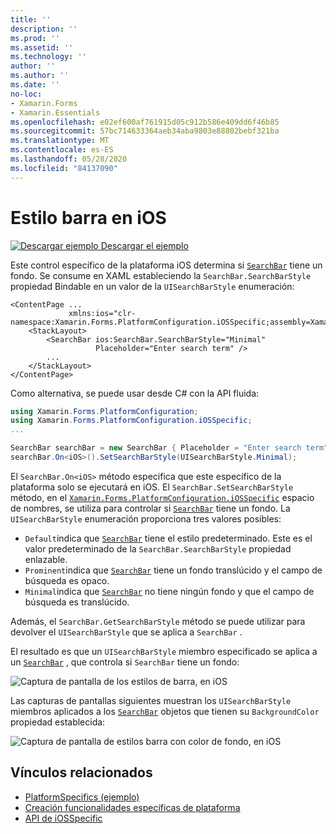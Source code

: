```yaml
---
title: ''
description: ''
ms.prod: ''
ms.assetid: ''
ms.technology: ''
author: ''
ms.author: ''
ms.date: ''
no-loc:
- Xamarin.Forms
- Xamarin.Essentials
ms.openlocfilehash: e02ef600af761915d05c912b586e409dd6f46b85
ms.sourcegitcommit: 57bc714633364aeb34aba9803e88802bebf321ba
ms.translationtype: MT
ms.contentlocale: es-ES
ms.lasthandoff: 05/28/2020
ms.locfileid: "84137090"
---
```

# <a name="searchbar-style-on-ios"></a>Estilo barra en iOS

[![Descargar ejemplo](~/media/shared/download.png) Descargar el ejemplo](https://docs.microsoft.com/samples/xamarin/xamarin-forms-samples/userinterface-platformspecifics)

Este control específico de la plataforma iOS determina si [`SearchBar`](xref:Xamarin.Forms.SearchBar) tiene un fondo. Se consume en XAML estableciendo la `SearchBar.SearchBarStyle` propiedad Bindable en un valor de la `UISearchBarStyle` enumeración:

```xaml
<ContentPage ...
             xmlns:ios="clr-namespace:Xamarin.Forms.PlatformConfiguration.iOSSpecific;assembly=Xamarin.Forms.Core">
    <StackLayout>
        <SearchBar ios:SearchBar.SearchBarStyle="Minimal"
                   Placeholder="Enter search term" />
        ...
    </StackLayout>
</ContentPage>
```

Como alternativa, se puede usar desde C# con la API fluida:

```csharp
using Xamarin.Forms.PlatformConfiguration;
using Xamarin.Forms.PlatformConfiguration.iOSSpecific;
...

SearchBar searchBar = new SearchBar { Placeholder = "Enter search term" };
searchBar.On<iOS>().SetSearchBarStyle(UISearchBarStyle.Minimal);
```

El `SearchBar.On<iOS>` método especifica que este específico de la plataforma solo se ejecutará en iOS. El `SearchBar.SetSearchBarStyle` método, en el [`Xamarin.Forms.PlatformConfiguration.iOSSpecific`](xref:Xamarin.Forms.PlatformConfiguration.iOSSpecific) espacio de nombres, se utiliza para controlar si [`SearchBar`](xref:Xamarin.Forms.SearchBar) tiene un fondo. La `UISearchBarStyle` enumeración proporciona tres valores posibles:

- `Default`indica que [`SearchBar`](xref:Xamarin.Forms.SearchBar) tiene el estilo predeterminado. Este es el valor predeterminado de la `SearchBar.SearchBarStyle` propiedad enlazable.
- `Prominent`indica que [`SearchBar`](xref:Xamarin.Forms.SearchBar) tiene un fondo translúcido y el campo de búsqueda es opaco.
- `Minimal`indica que [`SearchBar`](xref:Xamarin.Forms.SearchBar) no tiene ningún fondo y que el campo de búsqueda es translúcido.

Además, el `SearchBar.GetSearchBarStyle` método se puede utilizar para devolver el `UISearchBarStyle` que se aplica a `SearchBar` .

El resultado es que un `UISearchBarStyle` miembro especificado se aplica a un [`SearchBar`](xref:Xamarin.Forms.SearchBar) , que controla si `SearchBar` tiene un fondo:

![Captura de pantalla de los estilos de barra, en iOS](searchbar-style-images/searchbar-styles.png "Estilos de barra en iOS")

Las capturas de pantallas siguientes muestran los `UISearchBarStyle` miembros aplicados a los [`SearchBar`](xref:Xamarin.Forms.SearchBar) objetos que tienen su `BackgroundColor` propiedad establecida:

![Captura de pantalla de estilos barra con color de fondo, en iOS](searchbar-style-images/searchbar-background-styles.png "Estilos de barra con color de fondo en iOS")

## <a name="related-links"></a>Vínculos relacionados

- [PlatformSpecifics (ejemplo)](https://docs.microsoft.com/samples/xamarin/xamarin-forms-samples/userinterface-platformspecifics)
- [Creación funcionalidades específicas de plataforma](~/xamarin-forms/platform/platform-specifics/index.md#creating-platform-specifics)
- [API de iOSSpecific](xref:Xamarin.Forms.PlatformConfiguration.iOSSpecific)
